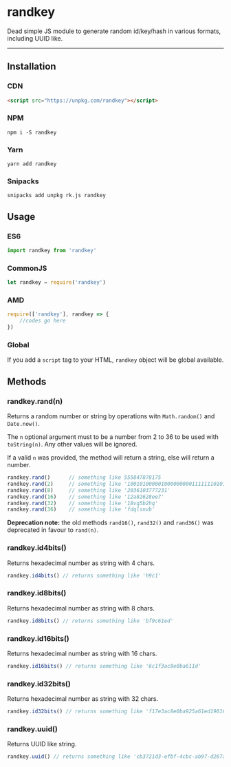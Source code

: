 # randkey

Dead simple JS module to generate random id/key/hash in various formats, including UUID like.

***

## Installation

### CDN

```html
<script src="https://unpkg.com/randkey"></script>
```

### NPM

`npm i -S randkey`

### Yarn

`yarn add randkey`

### Snipacks

`snipacks add unpkg rk.js randkey`

## Usage

### ES6

```javascript
import randkey from 'randkey'
```

### CommonJS

```javascript
let randkey = require('randkey')
```

### AMD

```javascript
require(['randkey'], randkey => {
    //codes go here
})
```

### Global

If you add a `script` tag to your HTML, `randkey` object will be global available.

## Methods

### randkey.rand(n)

Returns a random number or string by operations witn `Math.random()` and `Date.now()`.

The `n` optional argument must to be a number from 2 to 36 to be used with `toString(n)`. Any other values will be ignored.

If a valid `n` was provided, the method will return a string, else will return a number.

```javascript
randkey.rand()      // something like 555847878175
randkey.rand(2)     // something like '1001010000010000000001111111010100000110'
randkey.rand(8)     // something like '2036103777231'
randkey.rand(16)    // something like '12a82628ee7'
randkey.rand(32)    // something like '18vq5b2hq'
randkey.rand(36)    // something like 'fdqlsnvb'
```

**Deprecation note:** the old methods `rand16()`, `rand32()` and `rand36()` was deprecated in favour to `rand(n)`.

### randkey.id4bits()

Returns hexadecimal number as string with 4 chars.

```javascript
randkey.id4bits() // returns something like 'h9c1'
```

### randkey.id8bits()

Returns hexadecimal number as string with 8 chars.

```javascript
randkey.id8bits() // returns something like 'bf9c61ed'
```

### randkey.id16bits()

Returns hexadecimal number as string with 16 chars.

```javascript
randkey.id16bits() // returns something like '6c1f3ac8e0ba611d'
```

### randkey.id32bits()

Returns hexadecimal number as string with 32 chars.

```javascript
randkey.id32bits() // returns something like 'f17e3ac8e0ba925a61ed19016c1f2eb0'
```

### randkey.uuid()

Returns UUID like string.

```javascript
randkey.uuid() // returns something like 'cb3721d3-efbf-4cbc-ab97-d267a2ce198b'
```
